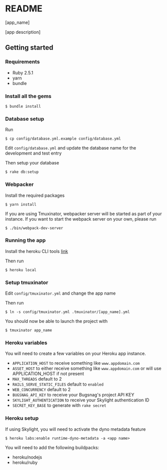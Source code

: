 # README

[app_name]

[app description]

## Getting started

### Requirements

- Ruby 2.5.1
- yarn
- bundle

### Install all the gems

    $ bundle install

### Database setup

Run

    $ cp config/database.yml.example config/database.yml

Edit `config/database.yml` and update the database name for the development and test entry

Then setup your database

    $ rake db:setup

### Webpacker

Install the required packages

    $ yarn install

If you are using Tmuxinator, webpacker server will be started as part of your instance.
If you want to start the webpack server on your own, please run

    $ ./bin/webpack-dev-server

### Running the app

Install the heroku CLI tools [link](https://devcenter.heroku.com/articles/heroku-cli)

Then run

    $ heroku local

### Setup tmuxinator

Edit `config/tmuxinator.yml` and change the app name

Then run

    $ ln -s config/tmuxinator.yml .tmuxinator/[app_name].yml

You should now be able to launch the project with

    $ tmuxinator app_name

### Heroku variables

You will need to create a few variables on your Heroku app instance.

- `APPLICATION_HOST` to receive something like `www.appdomain.com`
- `ASSET_HOST` to either receive something like `www.appdomain.com` or will use APPLICATION_HOST if not present
- `MAX_THREADS` default to 2
- `RAILS_SERVE_STATIC_FILES` default to `enabled`
- `WEB_CONCURRENCY` default to 2
- `BUGSNAG_API_KEY` to receive your Bugsnag's project API KEY
- `SKYLIGHT_AUTHENTICATION` to receive your Skylight authentication ID
- `SECRET_KEY_BASE` to generate with `rake secret`

### Heroku setup

If using Skylight, you will need to activate the dyno metadata feature

    $ heroku labs:enable runtime-dyno-metadata -a <app name>

You will need to add the following buildpacks:

- heroku/nodejs
- heroku/ruby
